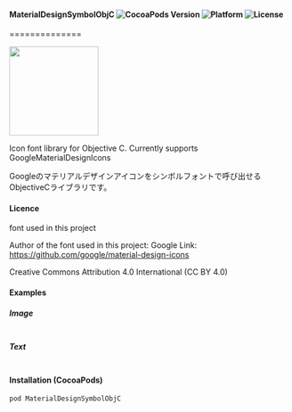 #### MaterialDesignSymbolObjC ![CocoaPods Version](https://img.shields.io/cocoapods/v/MaterialDesignSymbolObjC.svg?style=flat) ![Platform](https://img.shields.io/cocoapods/p/MaterialDesignSymbol.svg?style=flat) ![License](https://img.shields.io/cocoapods/l/MaterialDesignSymbolObjC.svg?style=flat)
==============

<img src="https://s3.amazonaws.com/cocoacontrols_production/uploads/control_image/image/6377/_____.png" width="160px">

Icon font library for Objective C. Currently supports GoogleMaterialDesignIcons

Googleのマテリアルデザインアイコンをシンボルフォントで呼び出せるObjectiveCライブラリです。

#### Licence
font used in this project

Author of the font used in this  project: Google
Link: https://github.com/google/material-design-icons

Creative Commons Attribution 4.0 International (CC BY 4.0)


#### Examples

##### Image

```html
```

##### Text

```html
```

#### Installation (CocoaPods)
`pod MaterialDesignSymbolObjC`
